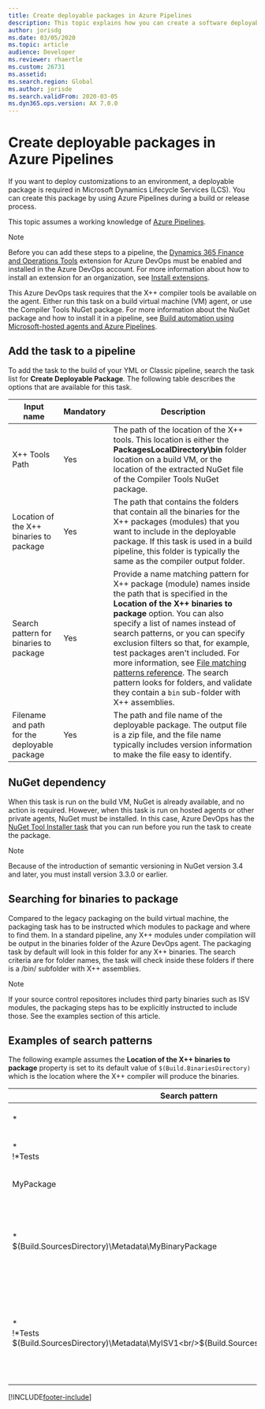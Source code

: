 ```yaml
---
title: Create deployable packages in Azure Pipelines
description: This topic explains how you can create a software deployable package when you run build automation in Microsoft Azure DevOps.
author: jorisdg
ms.date: 03/05/2020
ms.topic: article
audience: Developer
ms.reviewer: rhaertle
ms.custom: 26731
ms.assetid:
ms.search.region: Global
ms.author: jorisde
ms.search.validFrom: 2020-03-05
ms.dyn365.ops.version: AX 7.0.0
---
```


# Create deployable packages in Azure Pipelines

If you want to deploy customizations to an environment, a deployable package is required in Microsoft Dynamics Lifecycle Services (LCS). You can create this package by using Azure Pipelines during a build or release process.

This topic assumes a working knowledge of [Azure Pipelines](https://docs.microsoft.com/azure/devops/pipelines/get-started/pipelines-get-started).

> [!NOTE]
> Before you can add these steps to a pipeline, the [Dynamics 365 Finance and Operations Tools](https://marketplace.visualstudio.com/items?itemName=Dyn365FinOps.dynamics365-finops-tools) extension for Azure DevOps must be enabled and installed in the Azure DevOps account. For more information about how to install an extension for an organization, see [Install extensions](https://docs.microsoft.com/azure/devops/marketplace/install-extension).
>
> This Azure DevOps task requires that the X++ compiler tools be available on the agent. Either run this task on a build virtual machine (VM) agent, or use the Compiler Tools NuGet package. For more information about the NuGet package and how to install it in a pipeline, see [Build automation using Microsoft-hosted agents and Azure Pipelines](hosted-build-automation.md).

## Add the task to a pipeline

To add the task to the build of your YML or Classic pipeline, search the task list for **Create Deployable Package**. The following table describes the options that are available for this task.

| Input name | Mandatory | Description |
| --- | --- | --- |
| X++ Tools Path | Yes | The path of the location of the X++ tools. This location is either the **PackagesLocalDirectory\\bin** folder location on a build VM, or the location of the extracted NuGet file of the Compiler Tools NuGet package. |
| Location of the X++ binaries to package | Yes | The path that contains the folders that contain all the binaries for the X++ packages (modules) that you want to include in the deployable package. If this task is used in a build pipeline, this folder is typically the same as the compiler output folder. |
| Search pattern for binaries to package | Yes | Provide a name matching pattern for X++ package (module) names inside the path that is specified in the **Location of the X++ binaries to package** option. You can also specify a list of names instead of search patterns, or you can specify exclusion filters so that, for example, test packages aren't included. For more information, see [File matching patterns reference](https://docs.microsoft.com/azure/devops/pipelines/tasks/file-matching-patterns). The search pattern looks for folders, and validate they contain a `bin` sub-folder with X++ assemblies. |
| Filename and path for the deployable package | Yes | The path and file name of the deployable package. The output file is a zip file, and the file name typically includes version information to make the file easy to identify. |

## NuGet dependency

When this task is run on the build VM, NuGet is already available, and no action is required. However, when this task is run on hosted agents or other private agents, NuGet must be installed. In this case, Azure DevOps has the [NuGet Tool Installer task](https://docs.microsoft.com/azure/devops/pipelines/tasks/tool/nuget) that you can run before you run the task to create the package.

> [!NOTE]
> Because of the introduction of semantic versioning in NuGet version 3.4 and later, you must install version 3.3.0 or earlier.

## Searching for binaries to package

Compared to the legacy packaging on the build virtual machine, the packaging task has to be instructed which modules to package and where to find them. In a standard pipeline, any X++ modules under compilation will be output in the binaries folder of the Azure DevOps agent. The packaging task by default will look in this folder for any X++ binaries. The search criteria are for folder names, the task will check inside these folders if there is a /bin/ subfolder with X++ assemblies.

> [!NOTE]
> If your source control repositores includes third party binaries such as ISV modules, the packaging steps has to be explicitly instructed to include those. See the examples section of this article.

## Examples of search patterns

The following example assumes the **Location of the X++ binaries to package** property is set to its default value of `$(Build.BinariesDirectory)` which is the location where the X++ compiler will produce the binaries.

| Search pattern | Description |
| --- | --- |
| * | Find all X++ binaries in `$(Build.BinariesDirectory)`. This is the default value. |
| *<br/>!*Tests | Find all X++ binaries, exclude any module names that end in `Tests`. |
| MyPackage | Find a module named `MyPackage` in the `$(Build.BinariesDirectory)`. |
| *<br/>$(Build.SourcesDirectory)\Metadata\MyBinaryPackage | Include all X++ binaries in `$(Build.BinariesDirectory)`, as well as a module named `MyBinaryPackage` in the sources directory (which is the mapped source control repository folder) inside the `Metadata` folder. |
| *<br/>!*Tests<br/>$(Build.SourcesDirectory)\Metadata\MyISV1<br/>$(Build.SourcesDirectory)\Metadata\MyISV2 | Include all X++ binaries in `$(Build.BinariesDirectory)`, exclude any modules where the names end in `Tests`, and include two modules named `MyISV1` and `MyISV2` in the sources directory (which is the mapped source control repository folder) inside the `Metadata` folder. |

[!INCLUDE[footer-include](../../../includes/footer-banner.md)]
